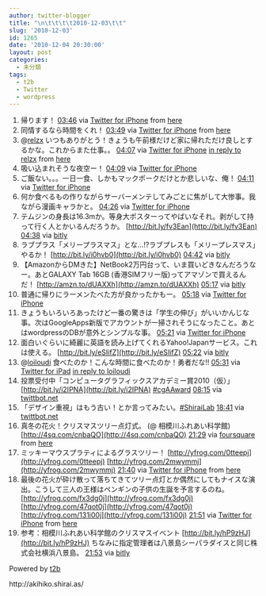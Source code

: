```yaml
---
author: twitter-blogger
title: "\n\t\t\t\t2010-12-03\t\t"
slug: '2010-12-03'
id: 1265
date: '2010-12-04 20:30:00'
layout: post
categories:
  - 未分類
tags:
  - t2b
  - Twitter
  - wordpress
---
```


<div xmlns:georss="http://www.georss.org/georss">

1.  <span><span>帰ります！</span> <span>[<span>03:46</span>](http://twitter.com/o_ob/status/10706482030968833) <span>via [Twitter for iPhone](http://twitter.com/)</span> from [here<span></span>](http://maps.google.com/maps?q=35.48755180,139.34374823)</span></span>
2.  <span><span>同情するなら時間をくれ！</span> <span>[<span>03:49</span>](http://twitter.com/o_ob/status/10707293960151040) <span>via [Twitter for iPhone](http://twitter.com/)</span> from [here<span></span>](http://maps.google.com/maps?q=35.49068152,139.33984726)</span></span>
3.  <span><span>@[relzx](http://twitter.com/relzx "relzx") いつもありがとう！きょうも午前様だけど家に帰れただけ良しとするかな。これからまた仕事。。</span> <span>[<span>04:07</span>](http://twitter.com/o_ob/status/10711812253155328) <span>via [Twitter for iPhone](http://twitter.com/)</span> [in reply to relzx](http://twitter.com/relzx/status/10706746058215424) from [here<span></span>](http://maps.google.com/maps?q=35.54692184,139.32738443)</span></span>
4.  <span><span>吸い込まれそうな夜空ー！</span> <span>[<span>04:09</span>](http://twitter.com/o_ob/status/10712132404379648) <span>via [Twitter for iPhone](http://twitter.com/)</span></span></span>
5.  <span><span>ご飯ない。。。一日一食、しかもマックポークだけとか悲しいな、俺！</span> <span>[<span>04:11</span>](http://twitter.com/o_ob/status/10712763215126528) <span>via [Twitter for iPhone](http://twitter.com/)</span></span></span>
6.  <span><span>何か食べるもの作りながらサーバーメンテしてみごとに焦がして大惨事。我ながら漫画キャラかと。</span> <span>[<span>04:26</span>](http://twitter.com/o_ob/status/10716439442882560) <span>via [Twitter for iPhone](http://twitter.com/)</span></span></span>
7.  <span><span>テムジンの身長は16.3mか。等身大ポスターってやばいなそれ。剥がして持って行く人とかいるんだろうか。 [http://bit.ly/fv3Ean](http://bit.ly/fv3Ean)</span> <span>[<span>04:38</span>](http://twitter.com/o_ob/status/10719405382045696) <span>via [bitly](http://bit.ly)</span></span></span>
8.  <span><span>ラブプラス「メリープラスマス」とな…!?ラブプレスも「メリープレスマス」やるか！ [http://bit.ly/i0hvb0](http://bit.ly/i0hvb0)</span> <span>[<span>04:42</span>](http://twitter.com/o_ob/status/10720522664939520) <span>via [bitly](http://bit.ly)</span></span></span>
9.  <span><span>【AmazonからDMきた】NetBook2万円台って、いま買いどきなんだろうなー。あとGALAXY Tab 16GB (香港SIMフリー版)ってアマゾンで買えるんだ！ [http://amzn.to/dUAXXh](http://amzn.to/dUAXXh)</span> <span>[<span>05:17</span>](http://twitter.com/o_ob/status/10729464921063424) <span>via [bitly](http://bit.ly)</span></span></span>
10.  <span><span>普通に帰りにラーメンたべた方が良かったかもー。</span> <span>[<span>05:18</span>](http://twitter.com/o_ob/status/10729691933573120) <span>via [Twitter for iPhone](http://twitter.com/)</span></span></span>
11.  <span><span>きょうもいろいろあったけど一番の驚きは「学生の伸び」がいいかんじな事。次はGoogleApps新版でアカウントが一掃されそうになったこと。あとはwordpressのDBが意外とシンプルな事。</span> <span>[<span>05:21</span>](http://twitter.com/o_ob/status/10730341325078529) <span>via [Twitter for iPhone](http://twitter.com/)</span></span></span>
12.  <span><span>面白いぐらいに綺麗に英語を読み上げてくれるYahoo!Japanサービス。これは使える。 [http://bit.ly/eSIifZ](http://bit.ly/eSIifZ)</span> <span>[<span>05:22</span>](http://twitter.com/o_ob/status/10730595864809472) <span>via [bitly](http://bit.ly)</span></span></span>
13.  <span><span>@[loiloudi](http://twitter.com/loiloudi "loiloudi") 食べたのか！こんな時間に食べたのか！勇者だな!!</span> <span>[<span>05:31</span>](http://twitter.com/o_ob/status/10732976488845312) <span>via [Twitter for iPad](http://itunes.apple.com/app/twitter/id333903271?mt=8)</span> [in reply to loiloudi](http://twitter.com/loiloudi/status/10732180074401792)</span></span>
14.  <span><span>投票受付中「コンピュータグラフィックスアカデミー賞2010（仮）」 [http://bit.ly/i2IPNA](http://bit.ly/i2IPNA) [#cgAAward](http://twitter.com/search?q=%23cgAAward "#cgAAward")</span> <span>[<span>08:15</span>](http://twitter.com/o_ob/status/10774197320032256) <span>via [twittbot.net](http://twittbot.net/)</span></span></span>
15.  <span><span>「デザイン重視」はもう古い！とか言ってみたい。[#ShiraiLab](http://twitter.com/search?q=%23ShiraiLab "#ShiraiLab")</span> <span>[<span>18:41</span>](http://twitter.com/o_ob/status/10931666524577793) <span>via [twittbot.net](http://twittbot.net/)</span></span></span>
16.  <span><span>真冬の花火！クリスマスツリー点灯式。 (@ 相模川ふれあい科学館) [http://4sq.com/cnbaQO](http://4sq.com/cnbaQO)</span> <span>[<span>21:29</span>](http://twitter.com/o_ob/status/10973912133279744) <span>via [foursquare](http://foursquare.com)</span> from [here<span></span>](http://maps.google.com/maps?q=35.547037,139.329065)</span></span>
17.  <span><span>ミッキーマウスプラティによるグラスツリー！ [http://yfrog.com/0tteepj](http://yfrog.com/0tteepj) [http://yfrog.com/2mwymmj](http://yfrog.com/2mwymmj)</span> <span>[<span>21:40</span>](http://twitter.com/o_ob/status/10976817947082752) <span>via [Twitter for iPhone](http://twitter.com/)</span> from [here<span></span>](http://maps.google.com/maps?q=35.54765152,139.32920372)</span></span>
18.  <span><span>最後の花火が砕け散って落ちてきてツリー点灯とか偶然にしてもナイスな演出。こうして三人の王様はペンギンの子供の生誕を予言するのね。 [http://yfrog.com/fx3dg0j](http://yfrog.com/fx3dg0j) [http://yfrog.com/47qot0j](http://yfrog.com/47qot0j) [http://yfrog.com/131i00j](http://yfrog.com/131i00j)</span> <span>[<span>21:51</span>](http://twitter.com/o_ob/status/10979378397716480) <span>via [Twitter for iPhone](http://twitter.com/)</span> from [here<span></span>](http://maps.google.com/maps?q=35.54704707,139.32928371)</span></span>
19.  <span><span>参考：相模川ふれあい科学館のクリスマスイベント [http://bit.ly/hP9zHJ](http://bit.ly/hP9zHJ) ちなみに指定管理者は八景島シーパラダイスと同じ株式会社横浜八景島。</span> <span>[<span>21:53</span>](http://twitter.com/o_ob/status/10979996663291904) <span>via [bitly](http://bit.ly)</span></span></span>

</div>

Powered by [t2b](http://t2b.utilz.jp/)

<div>http://akihiko.shirai.as/</div>